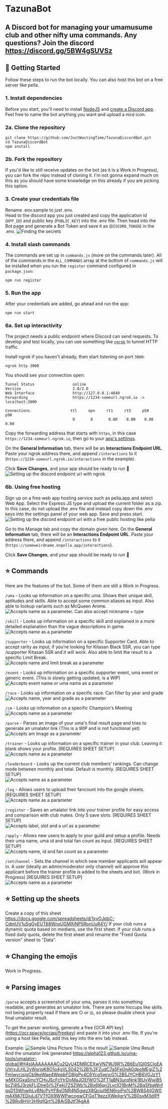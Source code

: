 # TazunaBot

A Discord bot for managing your umamusume club and other nifty uma commands. 
Any questions? Join the discord https://discord.gg/5BW4gSUVSz
---

## 🚀 Getting Started
Follow these steps to run the bot locally. You can also host this bot on a free server like pella.



### 1. Install dependencies
Before you start, you'll need to install [NodeJS](https://nodejs.org/en/download/) and [create a Discord app](https://discord.com/developers/applications). Feel free to name the bot anything you want and upload a nice icon.

### 2a. Clone the repository
```
git clone https://github.com/JustWastingTime/TazunaDiscordBot.git
cd TazunaDiscordBot
npm install
```

### 2b. Fork the repository
If you'd like to still receive updates on the bot (as it is a Work in Progress), you can fork the repo instead of cloning it. I'm not gonna expand much on this as you should have some knowledge on this already if you are picking this option.

### 3. Create your credentials file
Rename .env.sample to just .env.  
Head to the discord app you just created and copy the application id (`APP_ID`) and public key (`PUBLIC_KEY`) into the .env file. Then head into the Bot page and generate a Bot Token and save it as (`DISCORD_TOKEN`) in the .env.
![Finding the secrets](./assets/readmeimg/tutorial01.png)


### 4. Install slash commands

The commands are set up in `commands.js` (more on the commands later). All of the commands in the `ALL_COMMANDS` array at the bottom of `commands.js` will be installed when you run the `register` command configured in `package.json`:

```
npm run register
```

### 5. Run the app

After your credentials are added, go ahead and run the app:

```
npm run start
```

### 6a. Set up interactivity

The project needs a public endpoint where Discord can send requests. To develop and test locally, you can use something like [`ngrok`](https://ngrok.com/) to tunnel HTTP traffic.

Install ngrok if you haven't already, then start listening on port `3000`:

```
ngrok http 3000
```

You should see your connection open:

```
Tunnel Status                 online
Version                       2.0/2.0
Web Interface                 http://127.0.0.1:4040
Forwarding                    https://1234-someurl.ngrok.io -> localhost:3000

Connections                  ttl     opn     rt1     rt5     p50     p90
                              0       0       0.00    0.00    0.00    0.00
```

Copy the forwarding address that starts with `https`, in this case `https://1234-someurl.ngrok.io`, then go to your [app's settings](https://discord.com/developers/applications).

On the **General Information** tab, there will be an **Interactions Endpoint URL**. Paste your ngrok address there, and append `/interactions` to it (`https://1234-someurl.ngrok.io/interactions` in the example).

Click **Save Changes**, and your app should be ready to run 🚀
![Setting up the discord endpoint url with ngrok](./assets/readmeimg/tutorial02.png)

### 6b. Using free hosting
Sign up on a free web app hosting service such as pella.app and select Web App. Select the Express JS type and upload the current folder as a zip. In this case, do not upload the .env file and instead copy down the .env keys into the settings panel of your web app. Save and press start.  
![Setting up the discord endpoint url with a free public hosting like pella](./assets/readmeimg/tutorial03.png)

Go to the Manage tab and copy the domain given here. On the **General Information** tab, there will be an **Interactions Endpoint URL**. Paste your address there, and append `/interactions` to it (`https://someweirdname.onpella.app/interactions`).

Click **Save Changes**, and your app should be ready to run 🚀


## ⭐ Commands
Here are the features of the bot. Some of them are still a Work in Progress.  

`/uma` - Looks up information on a specific uma. Shows their unique skill, aptitudes and skills. Able to accept some common aliases as input. Also able to lookup variants such as McQueen Anime.  
![Accepts name as a parameter. Can also accept nickname + type](./assets/readmeimg/tutorial05.png)

`/skill` - Looks up information on a specific skill and explained in a more detailed explanation than the vague descriptions in game.  
![Accepts name as a parameter](./assets/readmeimg/tutorial06.png)

`/supporter` - Looks up information on a specific Supporter Card. Able to accept rarity as input; if you're looking for Kitasan Black SSR, you can type /supporter Kitasan SSR and it will work. Also able to limit the result to a specific Limit Break.  
![Accepts name and limit break as a parameter](./assets/readmeimg/tutorial07.png)

`/event` - Looks up information on a specific supporter event, uma event or generic event. (This is slowly getting updated, is a WIP)  
![Accepts event name or uma name as a parameter](./assets/readmeimg/tutorial08.png)

`/race` - Looks up information on a specific race. Can filter by year and grade  
![Accepts name, year and grade as a parameter](./assets/readmeimg/tutorial09.png)

`/cm` - Looks up information on a specific Champion's Meeting  
![Accepts name as a parameter](./assets/readmeimg/tutorial04.png)

`/parse` - Parses an image of your uma's final result page and tries to generate an umalator link (This is a WIP and is not functional yet)  
![Accepts am image as a parameter](./assets/readmeimg/tutorial10.png)

`/trainer` - Looks up information on a specific trainer in your club. Leaving it blank shows your profile. [REQUIRES SHEET SETUP]  
![Accepts name as a parameter](./assets/readmeimg/tutorial11.png)

`/leaderboard` - Looks up the current club members' rankings. Can change mode between monthly and total. Default is monthly. [REQUIRES SHEET SETUP]  
![Accepts name as a parameter](./assets/readmeimg/tutorial12.png)

`/log` - Allows users to upload their fancount into the google sheets. [REQUIRES SHEET SETUP]  
![Accepts name as a parameter](./assets/readmeimg/tutorial13.png)

`/register` - Saves an umalator link into your trainer profile for easy access and comparison with club mates. Only 5 save slots. [REQUIRES SHEET SETUP]  
![Accepts label, slot and a url as a parameter](./assets/readmeimg/tutorial14.png)

`/apply` - Allows new users to apply to your guild and setup a profile. Needs their uma name, uma id and total fan count as input. [REQUIRES SHEET SETUP]  
![Accepts name, id and fan count as a parameter](./assets/readmeimg/tutorial15.png)

`/setchannel` - Sets the channel in which new member applicants will appear in. A user (ideally an admin/moderator only channel) will approve this applicant before the trainer profile is added to the sheets and bot. (Work in Progress) [REQUIRES SHEET SETUP]  
![Accepts name as a parameter](./assets/readmeimg/tutorial16.png)

## ⭐ Setting up the sheets
Create a copy of this sheet https://docs.google.com/spreadsheets/d/1xyOJpbC-CdmUV1uSgOyEUT68WnxUGMXiNP5RonUuR4Y/
If your club runs a dynamic quota based on medians, use the first sheet. If your club runs a fixed daily quota, delete the first sheet and rename the "Fixed Quota version" sheet to "Data".

## ⭐ Changing the emojis
Work in Progress.  

## ⭐ Parsing images
`/parse` accepts a screenshot of your uma, parses it into something readable, and generates an umalator link. There are some hiccups like skills not being properly read if there are ○ or ◎, so please double check your final umalator result.  

To get the parser working, generate a free [OCR API key] (https://ocr.space/ocrapi/freekey) and paste it into your .env file. If you're using a host like Pella, add this key into the env tab instead.

Example: ![Sample Uma Picture](./assets/readmeimg/parsesample.png)
This is the result
![Sample Uma Result](./assets/readmeimg/parsesampleresult.png)
And the umalator link generated
https://alpha123.github.io/uma-tools/umalator-global/#H4sIAAAAAAAACu2QvU4DMRCEXwVN7WJ9R%2B6Eu1QI0SCloEAUVrxJLHL2yWsriqK8O1o4gVLS042%2B%2FZudC7a5FeGnAGdpoMEgiZ%2FmIwvcisigCb9keWae4WppbFD8lgPv4C6Ycg5wncG%2B5JYCHB6VGJzY1wMXOGxaSmcYCHvJScFcYtrDoMaJl2EfWO%2FT1aBN3urqNnk1BUvWwiB5bcZj8SJ3rzkFLjDIre5i%2Fekj7ZSZWb%2Bx6l6qn2LycIO1BnM%2BqSfbaWnfqsD13WhwihLyBNcPvYF8xONR4N5giezX8Qciul9EN6roiPq%2BW8S4iIGW0mAXMi7EDiuLd7VTfOX9WWPwcogwCFGqT1tezzXWpjlgrV%2B0svM3dIPf%2BRv8HVr3H9qfQrt%2BAiSBJtf7AgAA